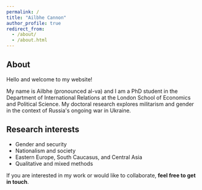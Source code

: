 ```yaml
---
permalink: /
title: "Ailbhe Cannon"
author_profile: true
redirect_from:
  - /about/
  - /about.html
---
```


## About
Hello and welcome to my website!

My name is Ailbhe (pronounced al-va) and I am a PhD student in the Department of International Relations at the London School of Economics and Political Science. My doctoral research explores militarism and gender in the context of Russia's ongoing war in Ukraine. 

## Research interests
- Gender and security 
- Nationalism and society  
- Eastern Europe, South Caucasus, and Central Asia 
- Qualitative and mixed methods

If you are interested in my work or would like to collaborate, **feel free to get in touch**.
